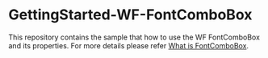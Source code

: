 # GettingStarted-WF-FontComboBox
This repository contains the sample that how to use the WF FontComboBox and its properties. For more details please refer [What is FontComboBox](https://www.syncfusion.com/kb/1536/what-is-a-fontcombobox-control).
